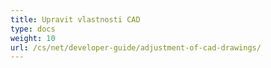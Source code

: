 ```yaml
---
title: Upravit vlastnosti CAD
type: docs
weight: 10
url: /cs/net/developer-guide/adjustment-of-cad-drawings/
---
```

